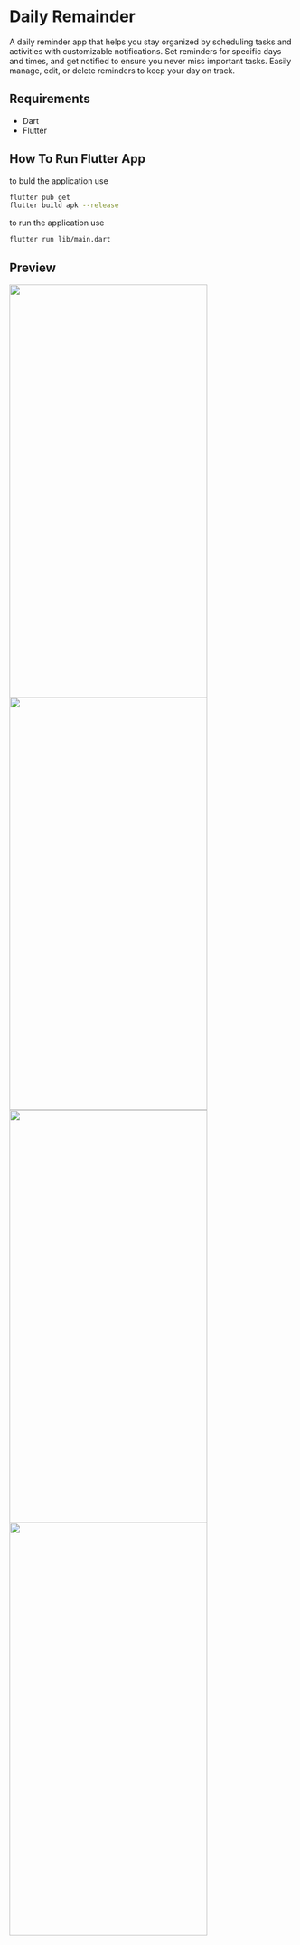 # Daily Remainder
A daily reminder app that helps you stay organized by scheduling tasks and activities with customizable notifications. Set reminders for specific days and times, and get notified to ensure you never miss important tasks. Easily manage, edit, or delete reminders to keep your day on track.

## Requirements
* Dart
* Flutter

## How To Run Flutter App
to buld the application use
```bash
flutter pub get
flutter build apk --release
```

to run the application use
```bash
flutter run lib/main.dart
```

## Preview

<img src="https://github.com/user-attachments/assets/37b41c8d-c7c9-4aba-8c83-359bdd14f6d3" width="350" height="730">
<img src="https://github.com/user-attachments/assets/fc2053b0-11ef-478c-b939-f9d5ea1df8d5" width="350" height="730">
<img src="https://github.com/user-attachments/assets/9321e774-87e9-45c9-89c8-80d061580455" width="350" height="730">
<img src="https://github.com/user-attachments/assets/84d7f161-6b17-444d-9eab-487f1ffeba82" width="350" height="730">

